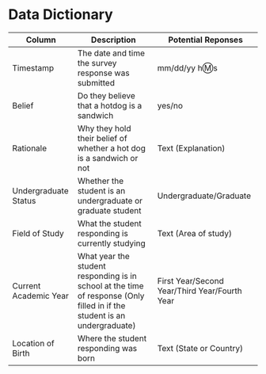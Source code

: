 # Data Dictionary
| Column | Description | Potential Reponses |
| --- | --- | --- |
| Timestamp | The date and time the survey response was submitted | mm/dd/yy h:m:s | 
| Belief | Do they believe that a hotdog is a sandwich | yes/no |
| Rationale | Why they hold their belief of whether a hot dog is a sandwich or not | Text (Explanation) |
| Undergraduate Status | Whether the student is an undergraduate or graduate student | Undergraduate/Graduate |
| Field of Study | What the student responding is currently studying | Text (Area of study) |
| Current Academic Year | What year the student responding is in school at the time of response (Only filled in if the student is an undergraduate) | First Year/Second Year/Third Year/Fourth Year |
| Location of Birth | Where the student responding was born | Text (State or Country) |
